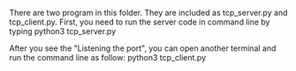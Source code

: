 There are two program in this folder. They are included as tcp_server.py and tcp_client.py.
First, you need to run the server code in command line by typing
	python3 tcp_server.py

After you see the "Listening the port", you can open another terminal and run the command line as follow:
	python3 tcp_client.py


